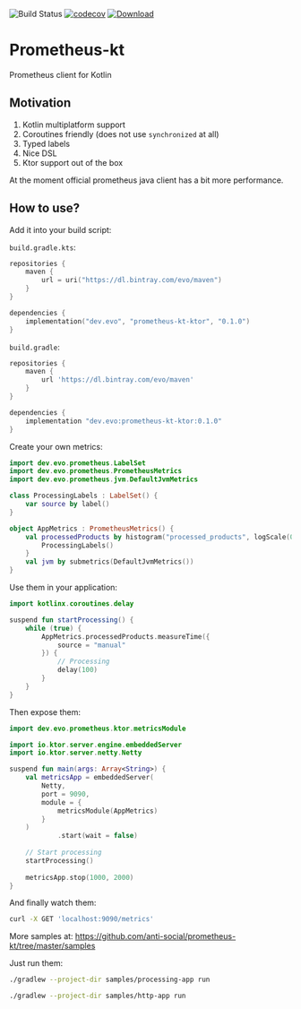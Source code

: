 ![Build Status](https://github.com/anti-social/prometheus-kt/workflows/Java%20CI/badge.svg)
[![codecov](https://codecov.io/gh/anti-social/prometheus-kt/branch/master/graph/badge.svg)](https://codecov.io/gh/anti-social/prometheus-kt)
[![Download](https://api.bintray.com/packages/evo/maven/prometheus-kt/images/download.svg) ](https://bintray.com/evo/maven/prometheus-kt/_latestVersion)

# Prometheus-kt
Prometheus client for Kotlin

## Motivation

1. Kotlin multiplatform support
2. Coroutines friendly (does not use `synchronized` at all)
3. Typed labels
4. Nice DSL
5. Ktor support out of the box

At the moment official prometheus java client has a bit more performance.

## How to use?

Add it into your build script:

`build.gradle.kts`:

```kotlin
repositories {
    maven {
        url = uri("https://dl.bintray.com/evo/maven")
    }
}

dependencies {
    implementation("dev.evo", "prometheus-kt-ktor", "0.1.0")
}
```

`build.gradle`:

```groovy
repositories {
    maven {
        url 'https://dl.bintray.com/evo/maven'
    }
}

dependencies {
    implementation "dev.evo:prometheus-kt-ktor:0.1.0"
}
```

Create your own metrics:

```kotlin
import dev.evo.prometheus.LabelSet
import dev.evo.prometheus.PrometheusMetrics
import dev.evo.prometheus.jvm.DefaultJvmMetrics

class ProcessingLabels : LabelSet() {
    var source by label()
}

object AppMetrics : PrometheusMetrics() {
    val processedProducts by histogram("processed_products", logScale(0, 2)) {
        ProcessingLabels()
    }
    val jvm by submetrics(DefaultJvmMetrics())
}
```

Use them in your application:

```kotlin
import kotlinx.coroutines.delay

suspend fun startProcessing() {
    while (true) {
        AppMetrics.processedProducts.measureTime({
            source = "manual"
        }) {
            // Processing
            delay(100)
        }
    }
}
```

Then expose them:

```kotlin
import dev.evo.prometheus.ktor.metricsModule

import io.ktor.server.engine.embeddedServer
import io.ktor.server.netty.Netty

suspend fun main(args: Array<String>) {
    val metricsApp = embeddedServer(
        Netty,
        port = 9090,
        module = {
            metricsModule(AppMetrics)
        }
    )
            .start(wait = false)
    
    // Start processing
    startProcessing()
    
    metricsApp.stop(1000, 2000)
}
```

And finally watch them:

```bash
curl -X GET 'localhost:9090/metrics'
```

More samples at: https://github.com/anti-social/prometheus-kt/tree/master/samples

Just run them:

```bash
./gradlew --project-dir samples/processing-app run
```

```bash
./gradlew --project-dir samples/http-app run
```
